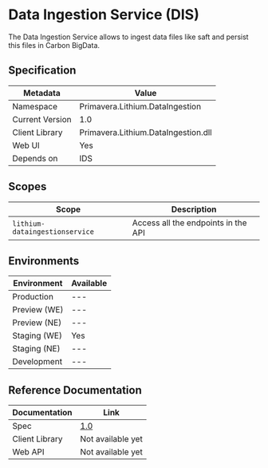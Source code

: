 # Data Ingestion Service (DIS)

The Data Ingestion Service allows to ingest data files like saft and persist this files in Carbon BigData.

## Specification

| Metadata | Value |
| - | - |
| Namespace | Primavera.Lithium.DataIngestion |
| Current Version | 1.0 |
| Client Library | Primavera.Lithium.DataIngestion.dll |
| Web UI | Yes 
| Depends on | IDS

## Scopes

| Scope | Description |
| - | - |
| `lithium-dataingestionservice` | Access all the endpoints in the API |

## Environments

| Environment | Available |
| - | - |
| Production | --- |
| Preview (WE) | --- |
| Preview (NE) | --- |
| Staging (WE) | Yes |
| Staging (NE) | --- |
| Development | --- |

## Reference Documentation

| Documentation | Link |
| - | - |
| Spec | [1.0](./dis-spec.md) |
| Client Library | Not available yet |
| Web API | Not available yet |
